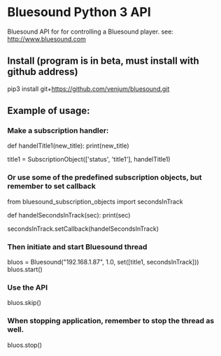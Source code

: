 # Bluesound Python 3 API

Bluesound API for for controlling a Bluesound player.
see: http://www.bluesound.com

## Install (program is in beta, must install with github address)
pip3 install git+https://github.com/venjum/bluesound.git

## Example of usage:

### Make a subscription handler:
def handelTitle1(new_title):
    print(new_title)

title1 = SubscriptionObject(['status', 'title1'], handelTitle1)

### Or use some of the predefined subscription objects, but remember to set callback
from bluesound_subscription_objects import secondsInTrack

def handelSecondsInTrack(sec):
    print(sec)

secondsInTrack.setCallback(handelSecondsInTrack)

### Then initiate and start Bluesound thread
bluos = Bluesound("192.168.1.87", 1.0, set([title1, secondsInTrack]))
bluos.start()

### Use the API
bluos.skip()

### When stopping application, remember to stop the thread as well.
bluos.stop()
